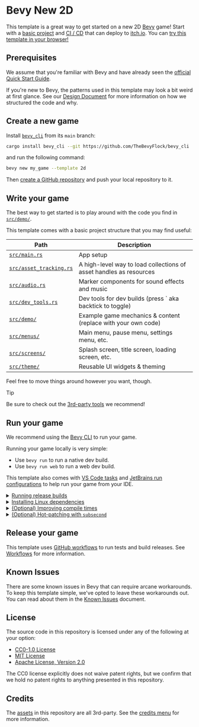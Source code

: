 # Bevy New 2D

This template is a great way to get started on a new 2D [Bevy](https://bevyengine.org/) game!
Start with a [basic project](#write-your-game) and [CI / CD](#release-your-game) that can deploy to [itch.io](https://itch.io).
You can [try this template in your browser!](https://the-bevy-flock.itch.io/bevy-new-2d)

## Prerequisites

We assume that you're familiar with Bevy and have already seen the [official Quick Start Guide](https://bevyengine.org/learn/quick-start/introduction/).

If you're new to Bevy, the patterns used in this template may look a bit weird at first glance.
See our [Design Document](./docs/design.md) for more information on how we structured the code and why.

## Create a new game

Install [`bevy_cli`](https://github.com/TheBevyFlock/bevy_cli/) from its `main` branch:

```sh
cargo install bevy_cli --git https://github.com/TheBevyFlock/bevy_cli
```

and run the following command:

```sh
bevy new my_game --template 2d
```

Then [create a GitHub repository](https://github.com/new) and push your local repository to it.

## Write your game

The best way to get started is to play around with the code you find in [`src/demo/`](./src/demo).

This template comes with a basic project structure that you may find useful:

| Path                                               | Description                                                        |
| -------------------------------------------------- | ------------------------------------------------------------------ |
| [`src/main.rs`](./src/main.rs)                     | App setup                                                          |
| [`src/asset_tracking.rs`](./src/asset_tracking.rs) | A high-level way to load collections of asset handles as resources |
| [`src/audio.rs`](./src/audio.rs)                   | Marker components for sound effects and music                      |
| [`src/dev_tools.rs`](./src/dev_tools.rs)           | Dev tools for dev builds (press \` aka backtick to toggle)         |
| [`src/demo/`](./src/demo)                          | Example game mechanics & content (replace with your own code)      |
| [`src/menus/`](./src/menus)                        | Main menu, pause menu, settings menu, etc.                         |
| [`src/screens/`](./src/screens)                    | Splash screen, title screen, loading screen, etc.                  |
| [`src/theme/`](./src/theme)                        | Reusable UI widgets & theming                                      |

Feel free to move things around however you want, though.

> [!TIP]
> Be sure to check out the [3rd-party tools](./docs/tooling.md) we recommend!

## Run your game

We recommend using the [Bevy CLI](https://github.com/TheBevyFlock/bevy_cli) to run your game.

Running your game locally is very simple:

- Use `bevy run` to run a native dev build.
- Use `bevy run web` to run a web dev build.

This template also comes with [VS Code tasks](./.vscode/tasks.json) and [JetBrains run configurations](./.idea/runConfigurations/)
to help run your game from your IDE.

<details>
  <summary><ins>Running release builds</ins></summary>

  - Use `bevy run --release` to run a native release build.
  - Use `bevy run --release web` to run a web release build.
</details>

<details>
  <summary><ins>Installing Linux dependencies</ins></summary>

  If you're using Linux, make sure you've installed Bevy's [Linux dependencies](https://github.com/bevyengine/bevy/blob/main/docs/linux_dependencies.md).
  Note that this template enables Wayland support, which requires additional dependencies as detailed in the link above.
  Wayland is activated by using the `bevy/wayland` feature in the [`Cargo.toml`](./Cargo.toml).
</details>

<details>
  <summary><ins>(Optional) Improving compile times</ins></summary>

  [`.cargo/config_fast_builds.toml`](./.cargo/config_fast_builds.toml) contains documentation on how to set up your environment to improve compile times.
  After you've fiddled with it, rename it to `.cargo/config.toml` to enable it.
</details>

<details>
  <summary><ins>(Optional) Hot-patching with <code>subsecond</code></ins></summary>

  Hot-patching is an experimental feature that allows you to edit your game's code _while it's running_
  and see the changes without having to recompile or restart.

  To set this up, follow the instructions in [`bevy_simple_subsecond_system`](https://github.com/TheBevyFlock/bevy_simple_subsecond_system/).
  Make sure to read the [`Known Limitations`](https://github.com/TheBevyFlock/bevy_simple_subsecond_system/?tab=readme-ov-file#known-limitations)
  section and update your [`Cargo.toml`](./Cargo.toml):

  ```diff
  [dependencies]
  + bevy_simple_subsecond_system = { version = "0.1", optional = true }
  
  [features]
  dev_native = [
  +   "dep:bevy_simple_subsecond_system",
  ]
  ```

  Annotate your systems to enable hot-patching.
  The functions they call can be hot-patched too; no additional annotations required!

  ```rust
  #[cfg_attr(feature = "dev_native", hot)]
  fn my_system() {}
  ```

  Run your game with hot-patching enabled:

  ```shell
  dx serve --hot-patch
  ```

  Now edit an annotated system's code while the game is running, and save the file.
  You should see `Status: Hot-patching...` in the CLI if you've got it working.
</details>

## Release your game

This template uses [GitHub workflows](https://docs.github.com/en/actions/using-workflows) to run tests and build releases.
See [Workflows](./docs/workflows.md) for more information.

## Known Issues

There are some known issues in Bevy that can require arcane workarounds.
To keep this template simple, we've opted to leave these workarounds out.
You can read about them in the [Known Issues](./docs/known-issues.md) document.

## License

The source code in this repository is licensed under any of the following at your option:

- [CC0-1.0 License](./LICENSE-CC0-1.0.txt)
- [MIT License](./LICENSE-MIT.txt)
- [Apache License, Version 2.0](./LICENSE-Apache-2.0.txt)

The CC0 license explicitly does not waive patent rights, but we confirm that we hold no patent rights to anything presented in this repository.

## Credits

The [assets](./assets) in this repository are all 3rd-party. See the [credits menu](./src/menus/credits.rs) for more information.
